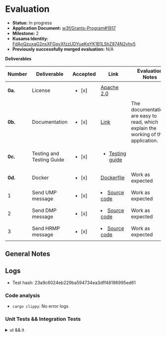 # Evaluation

- **Status:** In progress
- **Application Document:** [w3f/Grants-Program#1917](https://github.com/w3f/Grants-Program/blob/master/applications/xcm-tools.md)
- **Milestone:** 2
- **Kusama Identity:** [FdAoQzuxaG2nsXFGpvXfzzUDYueKqYK1B1LShZ874N2vhv5](https://sub.id/FdAoQzuxaG2nsXFGpvXfzzUDYueKqYK1B1LShZ874N2vhv5)
- **Previously successfully merged evaluation:** N/A

**Deliverables**

| Number | Deliverable | Accepted | Link | Evaluation Notes |
| ------ | ----------- | -------- | ---- |----------------- |
| **0a.**| License |<ul><li>[x] </li></ul>| [Apache 2.0](https://github.com/gmajor-encrypt/xcm-tools/blob/main/LICENSE ) | |
| **0b.** | Documentation |<ul><li>[x] </li></ul>|[Link](https://github.com/gmajor-encrypt/xcm-tools/blob/main/README.md)  | The documentations are easy to read, which explain the working of the application.|
| **0c.** | Testing and Testing Guide |<ul><li>[x] </li></ul>| <ul> <li>[Testing guide](https://github.com/gmajor-encrypt/xcm-tools#test)</li> </ul> | |
| **0d.** | Docker |<ul><li>[x] </li></ul>| [Dockerfile](https://github.com/gmajor-encrypt/xcm-tools/blob/main/Dockerfile) | Work as expected |
| 1 | Send UMP message |<ul><li>[x] </li></ul>| </li> <li> [Source code](https://github.com/gmajor-encrypt/xcm-tools/blob/main/tx/ump.go) </li> </ul> | Work as expected|
| 2 | Send DMP message |<ul><li>[x] </li></ul>| </li> <li> [Source code](https://github.com/gmajor-encrypt/xcm-tools/blob/main/tx/dmp.go) </li> </ul> | Work as expected |
| 3 | Send HRMP message |<ul><li>[x] </li></ul>| </li> <li> [Source code](https://github.com/gmajor-encrypt/xcm-tools/blob/main/tx/hrmp.go) </li> </ul> | Work as expected |

## General Notes



## Logs

- Test hash: 23a9c6024eb229ba594734ea3dff48196995ed61
### Code analysis

- `cargo clippy`: No error logs

### Unit Tests && Integration Tests


<details>

<summary> ut && it </summary>

```bash


```

</details>
